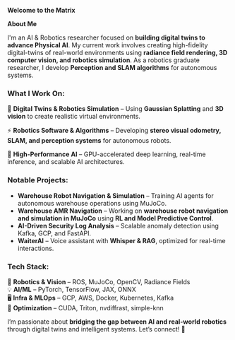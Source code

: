 **Welcome to the Matrix**

**About Me**  

I'm an AI & Robotics researcher focused on **building digital twins to advance Physical AI**. My current work involves creating high-fidelity digital-twins of real-world environments using **radiance field rendering, 3D computer vision, and robotics simulation**. As a robotics graduate researcher, I develop **Perception and SLAM algorithms** for autonomous systems.

### What I Work On:  
🤖 **Digital Twins & Robotics Simulation** – Using **Gaussian Splatting** and **3D vision** to create realistic virtual environments. 

⚡ **Robotics Software & Algorithms** – Developing **stereo visual odometry, SLAM, and perception systems** for autonomous robots.  

🔬 **High-Performance AI** – GPU-accelerated deep learning, real-time inference, and scalable AI architectures.  

### Notable Projects:  
- **Warehouse Robot Navigation & Simulation** – Training AI agents for autonomous warehouse operations using MuJoCo.
- **Warehouse AMR Navigation** – Working on **warehouse robot navigation and simulation in MuJoCo** using **RL and Model Predictive Control**.  
- **AI-Driven Security Log Analysis** – Scalable anomaly detection using Kafka, GCP, and FastAPI.  
- **WaiterAI** – Voice assistant with **Whisper & RAG**, optimized for real-time interactions.  

### Tech Stack:  
🦾 **Robotics & Vision** – ROS, MuJoCo, OpenCV, Radiance Fields  
💡 **AI/ML** – PyTorch, TensorFlow, JAX, ONNX  
🖥️ **Infra & MLOps** – GCP, AWS, Docker, Kubernetes, Kafka  
🔬 **Optimization** – CUDA, Triton, nvdiffrast, simple-knn  

I’m passionate about **bridging the gap between AI and real-world robotics** through digital twins and intelligent systems. Let’s connect! 🚀
